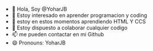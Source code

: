 - 👋 Hola, Soy @YoharJB
- 👀 Estoy interesado en aprender programacion y coding
- 🌱 estoy en estos momentos aprendiendo HTML Y CCS
- 💞️ Estoy dispuesto a colaborar cualquier codigo
- 📫 me pueden contactar en mi Github
- 😄 Pronouns: YoharJB
